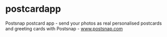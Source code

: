 # postcardapp
Postsnap postcard app - send your photos as real personalised postcards and greeting cards with Postsnap - www.postsnap.com
